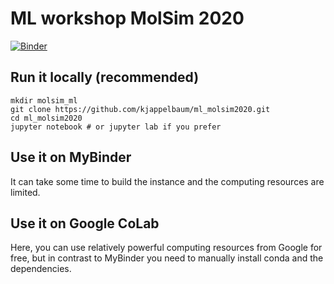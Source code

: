 # ML workshop MolSim 2020

[![Binder](https://mybinder.org/badge_logo.svg)](https://mybinder.org/v2/gh/kjappelbaum/ml_molsim2020.git/master?filepath=molsim_ml)

## Run it locally (recommended) 

```(bash) 
mkdir molsim_ml 
git clone https://github.com/kjappelbaum/ml_molsim2020.git
cd ml_molsim2020
jupyter notebook # or jupyter lab if you prefer
```
## Use it on MyBinder
It can take some time to build the instance and the computing resources are
limited. 

## Use it on Google CoLab 
Here, you can use relatively powerful computing resources from Google for free,
    but in contrast to MyBinder you need to manually install conda and the
    dependencies. 
